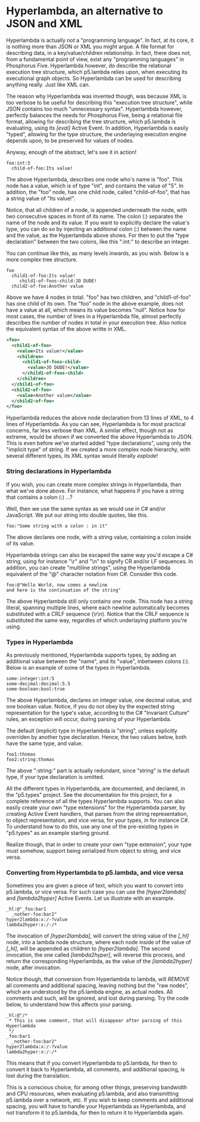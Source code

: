 Hyperlambda, an alternative to JSON and XML
========

Hyperlambda is actually _not_ a "programming language". In fact, at its core, it is nothing more than JSON or XML you might argue. 
A file format for describing data, in a key/value/children relationship. In fact, there does not, from a fundamental point of view, 
exist any "programming languages" in Phosphorus Five. Hyperlambda however, do describe the relational execution tree structure, which p5.lambda
relies upon, when executing its executional graph objects. So Hyperlambda can be used for describing anything really. Just like XML can.

The reason why Hyperlambda was invented though, was because XML is too verbose to be useful for describing this "execution tree structure",
while JSON contains too much "unnecessary syntax". Hyperlambda however, perfectly balances the needs for Phosphorus Five, being a relational
file format, allowing for describing the tree structure, which p5.lambda is evaluating, using its *[eval]* Active Event. In addition, Hyperlambda
is easily "typed", allowing for the type structure, the underlaying execution engine depends upon, to be preserved for values of nodes.

Anyway, enough of the abstract, let's see it in action!

```
foo:int:5
  child-of-foo:Its value!
```

The above Hyperlambda, describes one node who's name is "foo". This node has a value, which is of type "int", and contains the value of "5".
In addition, the "foo" node, has one child node, called "child-of-foo", that has a string value of "Its value!".

Notice, that all children of a node, is appended underneath the node, with two consecutive spaces in front of its name. The colon (:) separates
the name of the node and its value. If you want to explicitly declare the value's type, you can do so by injecting an additional colon (:) 
between the name and the value, as the Hyperlambda above shows. For then to put the "type declaration" between the two colons, like this ":int:" 
to describe an integer.

You can continue like this, as many levels inwards, as you wish. Below is a more complex tree structure.

```
foo
  child1-of-foo:Its value!
     child1-of-foos-child:JO DUDE!
  child2-of-foo:Another value
```

Above we have 4 nodes in total. "foo" has two children, and "child1-of-foo" has one child of its own. The "foo" node in the above example, 
does not have a value at all, which means its value becomes "null". Notice how for most cases, the number of lines in a Hyperlambda file, 
almost perfectly describes the number of nodes in total in your execution tree. Also notice the equivalent syntax of the above writte in XML.

```xml
<foo>
  <child1-of-foo>
    <value>Its value!</value>
    <children>
      <child1-of-foos-child>
        <value>JO DUDE!</value>
      </child1-of-foos-child>
    </children>
  </child1-of-foo>
  <child2-of-foo>
    <value>Another value</value>
  </child2-of-foo>
</foo>
```

Hyperlambda reduces the above node declaration from 13 lines of XML, to 4 lines of Hyperlambda. As you can see, Hyperlambda is for most 
practical concerns, far less verbose than XML. A similar effect, though not as extreme, would be shown if we converted the above Hyperlambda
to JSON. This is even before we've started added "type declarations", using only the "implicit type" of string. If we created a more
complex node hierarchy, with several different types, its XML syntax would literally _explode_!

### String declarations in Hyperlambda

If you wish, you can create more complex strings in Hyperlambda, than what we've done above. For instance, what happens if you have a string
that contains a colon (:) ...?

Well, then we use the same syntax as we would use in C# and/or JavaScript. We put our string into double quotes, like this.

```
foo:"Some string with a colon : in it"
```

The above declares one node, with a string value, containing a colon inside of its value.

Hyperlambda strings can also be escaped the same way you'd escape a C# string, using for instance "\r" and "\n" to signify CR and/or LF sequences.
In addition, you can create "multiline strings", using the Hyperlambda equivalent of the "@" character notation from C#. Consider this code.

```
foo:@"Hello World, now comes a newline
and here is the continuation of the string"
```

The above Hyperlambda still only contains _one_ node. This node has a string literal, spanning multiple lines, where each newline automatically 
becomes substituted with a CRLF sequence (\r\n). Notice that the CRLF sequence is substituted the same way, regardles of which underlaying
platform you're using.

### Types in Hyperlambda

As previously mentioned, Hyperlambda supports types, by adding an additional value between the "name", and its "value", inbetween colons (:).
Below is an example of some of the types in Hyperlambda.

```
some-integer:int:5
some-decimal:decimal:5.5
some-boolean:bool:true
```

The above Hyperlambda, declares on integer value, one decimal value, and one boolean value. Notice, if you do not obey by the expected string
representation for the type's value, according to the C# "Invariant Culture" rules, an exception will occur, during parsing of your Hyperlambda.

The default (implicit) type in Hyperlambda is "string", unless explicitly overriden by another type declaration. Hence, the two values below, 
both have the same type, and value.

```
foo1:thomas
foo2:string:thomas
```

The above ":string:" part is actually redundant, since "string" is the default type, if your type declaration is omitted.

All the different types in Hyperlambda, are documented, and declared, in the "p5.types" project. See the documentation for this project, for
a complete reference of all the types Hyperlambda supports. You can also easily create your own "type extensions" for the Hyperlambda parser, 
by creating Active Event handlers, that parses from the string representation, to object representation, and vice versa, for your types,
in for instance C#. To understand how to do this, use any one of the pre-existing types in "p5.types" as an example starting ground.

Realize though, that in order to create your own "type extension", your type must somehow, support being serialized from object to string, 
and vice versa.

### Converting from Hyperlambda to p5.lambda, and vice versa

Sometimes you are given a piece of text, which you want to convert into p5.lambda, or vice versa. For such case you can use the *[hyper2lambda]*
and *[lambda2hyper]* Active Events. Let us illustrate with an example.

```
_hl:@"_foo:bar1
  _nother-foo:bar2"
hyper2lambda:x:/-?value
lambda2hyper:x:/-/*
```

The invocation of *[hyper2lambda]*, will convert the string value of the *[_hl]* node, into a lambda node structure, where each node inside 
of the value of *[_hl]*, will be appended as children to *[hyper2lambda]*. The second invocation, the one called *[lambda2hyper]*, will reverse 
this process, and return the corresponding Hyperlambda, as the value of the *[lambda2hyper]* node, after invocation.

Notice though, that conversion from Hyperlambda to lambda, will _REMOVE_ all comments and additional spacing, leaving nothing but the "raw nodes",
which are understood by the p5.lambda engine, as actual nodes. All comments and such, will be ignored, and lost during parsing. Try the code
below, to understand how this affects your parsing.

```
_hl:@"/*
 * This is some comment, that will disappear after parsing of this Hyperlambda
 */
_foo:bar1
  _nother-foo:bar2"
hyper2lambda:x:/-?value
lambda2hyper:x:/-/*
```

This means that if you convert Hyperlambda to p5.lambda, for then to convert it back to Hyperlambda, all comments, and additional spacing, is
lost during the translation.

This is a conscious choice, for among other things, preserving bandwidth and CPU resources, when evaluating p5.lambda, and also transmitting
p5.lambda over a network, etc. If you wish to keep comments and additional spacing, you will have to handle your Hyperlambda as Hyperlambda, and not
transform it to p5.lambda, for then to return it to Hyperlambda again.






